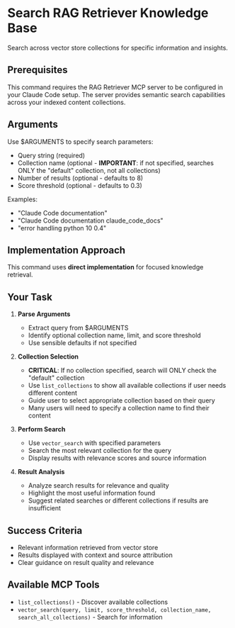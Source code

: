 # Search RAG Retriever Knowledge Base

Search across vector store collections for specific information and insights.

## Prerequisites
This command requires the RAG Retriever MCP server to be configured in your Claude Code setup. The server provides semantic search capabilities across your indexed content collections.

## Arguments
Use $ARGUMENTS to specify search parameters:
- Query string (required)
- Collection name (optional - **IMPORTANT**: if not specified, searches ONLY the "default" collection, not all collections)
- Number of results (optional - defaults to 8)
- Score threshold (optional - defaults to 0.3)

Examples:
- "Claude Code documentation" 
- "Claude Code documentation claude_code_docs"
- "error handling python 10 0.4"

## Implementation Approach
This command uses **direct implementation** for focused knowledge retrieval.

## Your Task
1. **Parse Arguments**
   - Extract query from $ARGUMENTS
   - Identify optional collection name, limit, and score threshold
   - Use sensible defaults if not specified

2. **Collection Selection**
   - **CRITICAL**: If no collection specified, search will ONLY check the "default" collection
   - Use `list_collections` to show all available collections if user needs different content
   - Guide user to select appropriate collection based on their query
   - Many users will need to specify a collection name to find their content

3. **Perform Search**
   - Use `vector_search` with specified parameters
   - Search the most relevant collection for the query
   - Display results with relevance scores and source information

4. **Result Analysis**
   - Analyze search results for relevance and quality
   - Highlight the most useful information found
   - Suggest related searches or different collections if results are insufficient

## Success Criteria
- Relevant information retrieved from vector store
- Results displayed with context and source attribution
- Clear guidance on result quality and relevance

## Available MCP Tools
- `list_collections()` - Discover available collections
- `vector_search(query, limit, score_threshold, collection_name, search_all_collections)` - Search for information